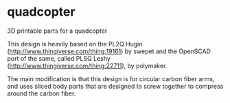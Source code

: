 quadcopter
==========

3D printable parts for a quadcopter

This design is heavily based on the PL2Q Hugin (http://www.thingiverse.com/thing:19161) by swepet and the OpenSCAD port of the same, called PLSQ Leshy (http://www.thingiverse.com/thing:22711), by polymaker.

The main modification is that this design is for circular carbon fiber arms, and uses sliced body parts that are designed to screw together to compress around the carbon fiber. 